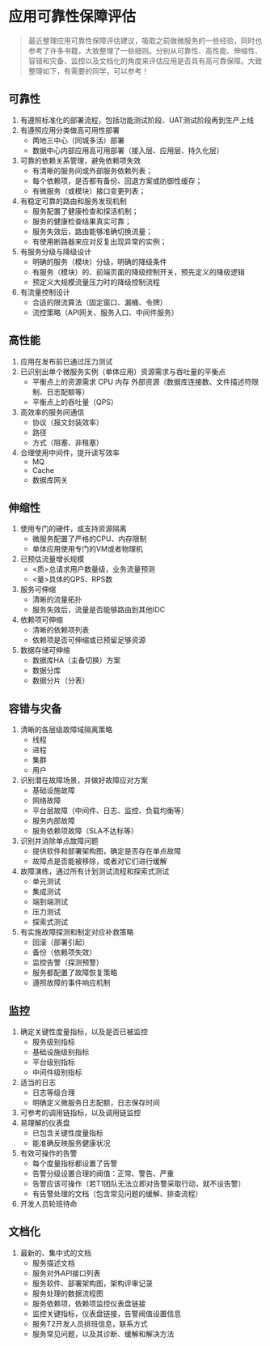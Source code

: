 # 应用可靠性保障评估
> 最近整理应用可靠性保障评估建议，吸取之前做微服务的一些经验，同时也参考了许多书籍，大致整理了一些细则。分别从可靠性、高性能、伸缩性、容错和灾备、监控以及文档化的角度来评估应用是否具有高可靠保障。大致整理如下，有需要的同学，可以参考！  

## 可靠性
1. 有遵照标准化的部署流程，包括功能测试阶段、UAT测试阶段再到生产上线
2. 有遵照应用分类做高可用性部署
	* 两地三中心（同城多活）部署
	* 数据中心内部应用高可用部署（接入层、应用层、持久化层）
3. 可靠的依赖关系管理，避免依赖项失效
	* 有清晰的服务间或外部服务依赖列表；
	* 每个依赖项，是否都有备份、回退方案或防御性缓存；
	* 有微服务（或模块）接口变更列表；
4. 有稳定可靠的路由和服务发现机制
	* 服务配置了健康检查和探活机制；
	* 服务的健康检查结果真实可靠；
	* 服务失效后，路由能够准确切换流量；
	* 有使用断路器来应对反复出现异常的实例；
5. 有服务分级与降级设计
	* 明确的服务（模块）分级，明确的降级条件
	* 有服务（模块）的、前端页面的降级控制开关，预先定义的降级逻辑
	* 预定义大规模流量压力时的降级控制流程
6. 有流量控制设计
	* 合适的限流算法（固定窗口、漏桶、令牌）
	* 流控策略（API网关、服务入口、中间件服务）

## 高性能
1. 应用在发布前已通过压力测试
2. 已识别出单个微服务实例（单体应用）资源需求与吞吐量的平衡点
	* 平衡点上的资源需求
CPU
内存
外部资源（数据库连接数、文件描述符限制、日志配额等）
	* 平衡点上的吞吐量（QPS）
3. 高效率的服务间通信
	* 协议（报文封装效率）
	* 路径
	* 方式（阻塞、非租塞）
4. 合理使用中间件，提升读写效率
	* MQ
	* Cache
	* 数据库网关

## 伸缩性
1. 使用专门的硬件，或支持资源隔离
	* 微服务配置了严格的CPU、内存限制
	* 单体应用使用专门的VM或者物理机
2. 已预估流量增长规模
	* <质>总请求用户数量级，业务流量预测
	* <量>具体的QPS、RPS数
3. 服务可伸缩
	* 清晰的流量拓扑
	* 服务失效后，流量是否能够路由到其他IDC
4. 依赖项可伸缩
	* 清晰的依赖项列表
	* 依赖项是否可伸缩或已预留足够资源
5. 数据存储可伸缩
	* 数据库HA（主备切换）方案
	* 数据分库
	* 数据分片（分表）

## 容错与灾备
1. 清晰的各层级故障域隔离策略
	* 线程
	* 进程
	* 集群
	* 用户
2. 识别潜在故障场景，并做好故障应对方案
	* 基础设施故障
	* 网络故障
	* 平台层故障（中间件、日志、监控、负载均衡等）
	* 服务内部故障
	* 服务依赖项故障（SLA不达标等）
3. 识别并消除单点故障问题
	* 提供软件和部署架构图，确定是否存在单点故障
	* 故障点是否能被移除，或者对它们进行缓解
4. 故障演练，通过所有计划测试流程和探索式测试
	* 单元测试
	* 集成测试
	* 端到端测试
	* 压力测试
	* 探索式测试
5. 有实施故障探测和制定对应补救策略
	* 回滚（部署引起）
	* 备份（依赖项失效）
	* 监控告警（探测预警）
	* 服务都配置了故障恢复策略
	* 遵照故障的事件响应机制

## 监控
1. 确定关键性度量指标，以及是否已被监控
	* 服务级别指标
	* 基础设施级别指标
	* 平台级别指标
	* 中间件级别指标
2. 适当的日志
	* 日志等级合理
	* 明确定义微服务日志配额，日志保存时间
3. 可参考的调用链指标，以及调用链监控
4. 易理解的仪表盘
	* 已包含关键性度量指标
	* 能准确反映服务健康状况
5. 有效可操作的告警
	* 每个度量指标都设置了告警
	* 告警分级设置合理的阀值：正常、警告、严重
	* 告警应该可操作（若T1团队无法立即对告警采取行动，就不设告警）
	* 有告警处理的文档（包含常见问题的缓解、排查流程）
6. 开发人员轮班待命

## 文档化
1. 最新的、集中式的文档
	* 服务描述文档
	* 服务对外API接口列表
	* 服务软件、部署架构图，架构评审记录
	* 服务处理的数据流程图
	* 服务依赖项，依赖项监控仪表盘链接
	* 监控关键指标，仪表盘链接，告警阀值设置信息
	* 服务T2开发人员排班信息，联系方式
	* 服务常见问题，以及其诊断、缓解和解决方法